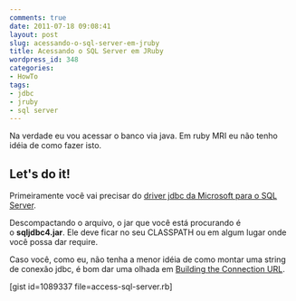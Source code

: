 ```yaml
---
comments: true
date: 2011-07-18 09:08:41
layout: post
slug: acessando-o-sql-server-em-jruby
title: Acessando o SQL Server em JRuby
wordpress_id: 348
categories:
- HowTo
tags:
- jdbc
- jruby
- sql server
---
```


Na verdade eu vou acessar o banco via java. Em ruby MRI eu não tenho idéia de como fazer isto.


## Let's do it!


Primeiramente você vai precisar do [driver jdbc da Microsoft para o SQL Server](http://msdn.microsoft.com/en-us/sqlserver/aa937724).

Descompactando o arquivo, o jar que você está procurando é o **sqljdbc4.jar**. Ele deve ficar no seu CLASSPATH ou em algum lugar onde você possa dar require.

Caso você, como eu, não tenha a menor idéia de como montar uma string de conexão jdbc, é bom dar uma olhada em [Building the Connection URL](http://msdn.microsoft.com/en-us/library/ms378428.aspx).

[gist id=1089337 file=access-sql-server.rb] 

